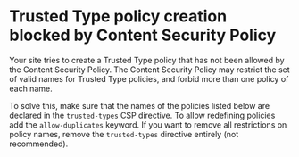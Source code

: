 # Trusted Type policy creation blocked by Content Security Policy

Your site tries to create a Trusted Type policy that has not been allowed by the Content Security Policy. The Content Security Policy may restrict the set of valid names for Trusted Type policies, and forbid more than one policy of each name.

To solve this, make sure that the names of the policies listed below are declared in the `trusted-types` CSP directive. To allow redefining policies add the `allow-duplicates` keyword. If you want to remove all restrictions on policy names, remove the `trusted-types` directive entirely (not recommended).